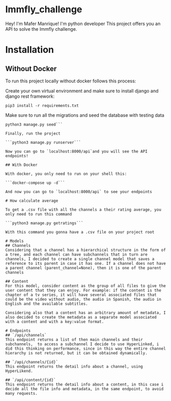 # Immfly_challenge

Hey! I'm Mafer Manrique! I'm python developer
This project offers you an API to solve the Immfly challenge.

# Installation 
## Without Docker
To run this project locally without docker follows this process:

Create your own virtual environment and make sure to install django and django rest framework:

```pip3 install -r requirements.txt```

Make sure to run all the migrations and seed the database with testing data

```python3 manage.py migrate &&
python3 manage.py seed```

Finally, run the project

```python3 manage.py runserver```

Now you can go to `localhost:8000/api`and you will see the API endpoints!

## With Docker 

With docker, you only need to run on your shell this:

```docker-compose up -d```

And now you can go to `localhost:8000/api` to see your endpoints

# How calculate average

To get a .csv file with all the channels a their rating average, you only need to run this command

```python3 manage.py getratings```

With this command you gonna have a .csv file on your project root

# Models
## Channels
Considering that a channel has a hierarchical structure in the form of a tree, and each channel can have subchannels that in turn are channels, I decided to create a single channel model that saves a reference to its parent in case it has one. If a channel does not have a parent channel (parent_channel=None), then it is one of the parent channels

## Content
For this model, consider content as the group of all files to give the user content that they can enjoy. For example: if the content is the chapter of a tv series, it will have several associated files that could be the video without audio, the audio in Spanish, the audio in English and the available subtitles.

Considering also that a content has an arbitrary amount of metadata, I also decided to create the metadata as a separate model associated with a content and with a key:value format.

# Endpoints
## `/api/channels`
This endpoint returns a list of then main channels and their subchannels,  to access a subchannel I decide to use HyperLinked, i did this thinking on performance, since in this way the entire channel hierarchy is not returned, but it can be obtained dynamically.

## `/api/channels/{id}`
This endpoint returns the detail info about a channel, using HyperLikend.

## `/api/content/{id}`
This endpoint returns the detail info about a content, in this case i decide all the file info and metadata, in the same endpoint, to avoid many requests.
